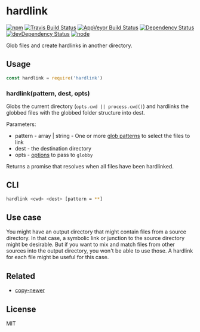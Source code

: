 # hardlink

[![npm](https://img.shields.io/npm/v/hardlink.svg?style=flat-square)](https://www.npmjs.com/package/hardlink)
[![Travis Build Status](https://img.shields.io/travis/seangenabe/hardlink/master.svg?label=travis&style=flat-square)](https://travis-ci.org/seangenabe/hardlink)
[![AppVeyor Build Status](https://img.shields.io/appveyor/ci/seangenabe/hardlink/master.svg?label=appveyor&style=flat-square)](https://ci.appveyor.com/project/seangenabe/hardlink)
[![Dependency Status](https://img.shields.io/david/seangenabe/hardlink.svg?style=flat-square)](https://david-dm.org/seangenabe/hardlink)
[![devDependency Status](https://img.shields.io/david/dev/seangenabe/hardlink.svg?style=flat-square)](https://david-dm.org/seangenabe/hardlink#info=devDependencies)
[![node](https://img.shields.io/node/v/hardlink.svg?style=flat-square)](https://nodejs.org/en/download/)

Glob files and create hardlinks in another directory.

## Usage

```javascript
const hardlink = require('hardlink')
```

### hardlink(pattern, dest, opts)

Globs the current directory (`opts.cwd || process.cwd()`) and hardlinks the globbed files with the globbed folder structure into dest.

Parameters: 
* pattern - array | string - One or more [glob patterns](https://github.com/isaacs/minimatch#usage) to select the files to link
* dest - the destination directory
* opts - [options](https://github.com/sindresorhus/globby#options) to pass to `globby`

Returns a promise that resolves when all files have been hardlinked.

## CLI

```bash
hardlink <cwd> <dest> [pattern = **]
```

## Use case

You might have an output directory that might contain files from a source directory. In that case, a symbolic link or junction to the source directory might be desirable. But if you want to mix and match files from other sources into the output directory, you won't be able to use those. A hardlink for each file might be useful for this case.

## Related

* [copy-newer](https://github.com/seangenabe/copy-newer)

## License 

MIT
